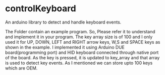 # controlKeyboard
An arduino library to detect and handle keyboard events.

The Folder contain an example program. So, Please refer it to understand and implement it in your program.
The key array size is of 100 and I only used it for UP, DOWN, LEFT and RIGHT arrow keys, W,S and SPACE keys as shown in the example.
I implemented it using Arduino DUE board(programming port) and HID keyboard connected through native port of the board.
As the key is pressed, it is updated to key_array and that array is used to detect key events. As I mentioned we can store upto 100 keys which are OEM. 
